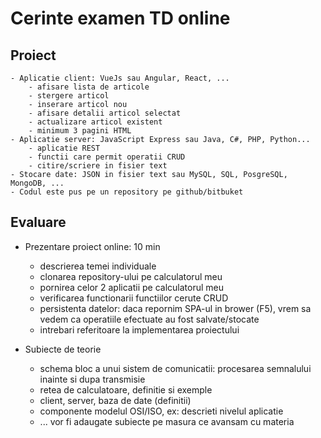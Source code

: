 # Cerinte examen TD online

## Proiect

    - Aplicatie client: VueJs sau Angular, React, ...
        - afisare lista de articole
        - stergere articol
        - inserare articol nou
        - afisare detalii articol selectat
        - actualizare articol existent
        - minimum 3 pagini HTML
    - Aplicatie server: JavaScript Express sau Java, C#, PHP, Python...
        - aplicatie REST
        - functii care permit operatii CRUD
        - citire/scriere in fisier text
    - Stocare date: JSON in fisier text sau MySQL, SQL, PosgreSQL, MongoDB, ...
    - Codul este pus pe un repository pe github/bitbuket

## Evaluare
- Prezentare proiect online: 10 min
    - descrierea temei individuale
    - clonarea repository-ului pe calculatorul meu
    - pornirea celor 2 aplicatii pe calculatorul meu
    - verificarea functionarii functiilor cerute CRUD
    - persistenta datelor: daca repornim SPA-ul in brower (F5), vrem sa vedem ca operatiile efectuate au fost salvate/stocate
    - intrebari referitoare la implementarea proiectului

- Subiecte de teorie
    - schema bloc a unui sistem de comunicatii: procesarea semnalului inainte si dupa transmisie 
    - retea de calculatoare, definitie si exemple
    - client, server, baza de date (definitii)
    - componente modelul OSI/ISO, ex: descrieti nivelul aplicatie
    - ... vor fi adaugate subiecte pe masura ce avansam cu materia
